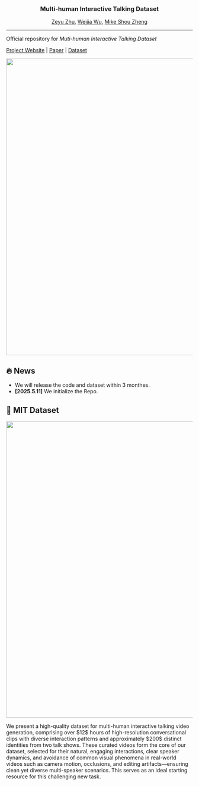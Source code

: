 
<div align="center">
<h3>Multi-human Interactive Talking Dataset</h3>
<p align="center">
  <a href="https://zeyu-zhu.github.io/webpage/">Zeyu Zhu</a>, 
  <a href="https://sites.google.com/view/showlab">Weijia Wu</a>, 
  <a href="https://scholar.google.com/citations?user=NgjTRe4AAAAJ&hl=zh-CN">Mike Shou Zheng</a>
</p>
<hr>
</div>


Official repository for *Muti-human Interactive Talking Dataset*

[Project Website]()  | [Paper]()  | [Dataset]()

<p align="center"><img src="assets/motivation.png" width="800px"/><br> </p>

## 🔥 News
* We will release the code and dataset within 3 monthes.
* **[2025.5.11]** We initialize the Repo.

## 💾 MIT Dataset

<p align="center"><img src="assets/dataset.png" width="800px"/><br> </p>

We present a high-quality dataset for multi-human interactive talking video generation, comprising over \$12\$ hours of high-resolution conversational clips with diverse interaction patterns and approximately \$200\$ distinct identities from two talk shows. These curated videos form the core of our dataset, selected for their natural, engaging interactions, clear speaker dynamics, and avoidance of common visual phenomena in real-world videos such as camera motion, occlusions, and editing artifacts—ensuring clean yet diverse multi-speaker scenarios. This serves as an ideal starting resource for this challenging new task.
